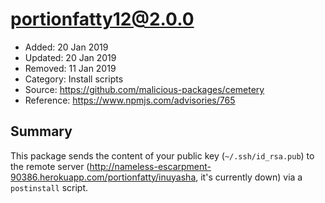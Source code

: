 # portionfatty12@2.0.0

* Added: 20 Jan 2019
* Updated: 20 Jan 2019
* Removed: 11 Jan 2019
* Category: Install scripts
* Source: https://github.com/malicious-packages/cemetery
* Reference: https://www.npmjs.com/advisories/765

## Summary

This package sends the content of your public key (`~/.ssh/id_rsa.pub`) to the remote server (http://nameless-escarpment-90386.herokuapp.com/portionfatty/inuyasha, it's currently down) via a `postinstall` script.
